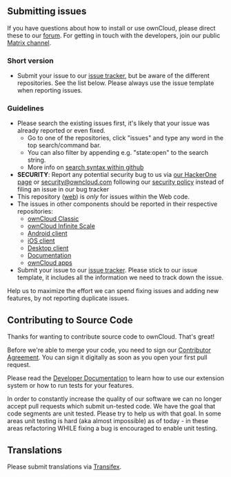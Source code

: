 ## Submitting issues

If you have questions about how to install or use ownCloud, please direct these to our [forum][forum].
For getting in touch with the developers, join our public [Matrix channel][matrix].

### Short version

 * Submit your issue to our [issue tracker][tracker], but be aware of the different repositories. See the list below. Please always use the issue template when reporting issues.

### Guidelines
* Please search the existing issues first, it's likely that your issue was already reported or even fixed.
  - Go to one of the repositories, click "issues" and type any word in the top search/command bar.
  - You can also filter by appending e.g. "state:open" to the search string.
  - More info on [search syntax within github](https://help.github.com/articles/searching-issues)
* __SECURITY__: Report any potential security bug to us via [our HackerOne page](https://hackerone.com/owncloud) or security@owncloud.com following our [security policy](https://owncloud.org/security/) instead of filing an issue in our bug tracker
* This repository ([web](https://github.com/owncloud/web/issues)) is *only* for issues within the Web code.
* The issues in other components should be reported in their respective repositories: 
  - [ownCloud Classic](https://github.com/owncloud/core/issues)
  - [ownCloud Infinite Scale](https://github.com/owncloud/ocis/issues)
  - [Android client](https://github.com/owncloud/android/issues)
  - [iOS client](https://github.com/owncloud/ios-app)
  - [Desktop client](https://github.com/owncloud/client/issues)
  - [Documentation](https://github.com/owncloud/docs/issues)
  - [ownCloud apps](https://github.com/owncloud/core/wiki/Apps)
* Submit your issue to our [issue tracker][tracker]. Please stick to our issue template, it includes all the information we need to track down the issue.

Help us to maximize the effort we can spend fixing issues and adding new features, by not reporting duplicate issues.

[tracker]: https://github.com/owncloud/web/issues/new
[forum]: https://central.owncloud.org/
[matrix]: https://matrix.to/#/#ocis:matrix.org

## Contributing to Source Code

Thanks for wanting to contribute source code to ownCloud. That's great!

Before we're able to merge your code, you need to sign our [Contributor Agreement][agreement]. You can sign it digitally as soon as you open your first pull request.

Please read the [Developer Documentation][devmanual] to learn how to use our extension system or how to run tests for your features.

In order to constantly increase the quality of our software we can no longer accept pull requests which submit un-tested code.
We have the goal that code segments are unit tested. Please try to help us with that goal. In some areas unit testing is hard 
(aka almost impossible) as of today - in these areas refactoring WHILE fixing a bug is encouraged to enable unit testing.

[agreement]: https://owncloud.com/contribute/join-the-development/contributor-agreement/
[devmanual]: https://owncloud.dev/clients/web/

## Translations
Please submit translations via [Transifex][transifex].

[transifex]: https://www.transifex.com/projects/p/owncloud-web/

